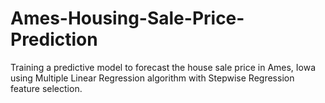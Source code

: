 # Ames-Housing-Sale-Price-Prediction
Training a predictive model to forecast the house sale price in Ames, Iowa using Multiple Linear Regression algorithm with Stepwise Regression feature selection.
